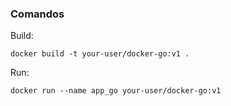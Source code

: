 
### Comandos
Build:
```
docker build -t your-user/docker-go:v1 .
```

Run:
```
docker run --name app_go your-user/docker-go:v1
```
